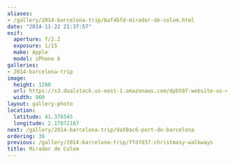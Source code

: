 ```yaml
---
aliases:
- /gallery/2014-barcelona-trip/baf4bfd-mirador-de-colom.html
date: "2014-11-22 21:37:57"
exif:
  aperture: f/2.2
  exposure: 1/15
  make: Apple
  model: iPhone 6
galleries:
- 2014-barcelona-trip
image:
  height: 1280
  url: https://s3.dualstack.us-east-1.amazonaws.com/dpb587-website-us-east-1/asset/gallery/2014-barcelona-trip/baf4bfd-mirador-de-colom~1280.jpg
  width: 960
layout: gallery-photo
location:
  latitude: 41.376545
  longitude: 2.17872167
next: /gallery/2014-barcelona-trip/9a59ac6-port-de-barcelona
ordering: 39
previous: /gallery/2014-barcelona-trip/ffd7d37-christmasy-walkways
title: Mirador de Colom
---
```

